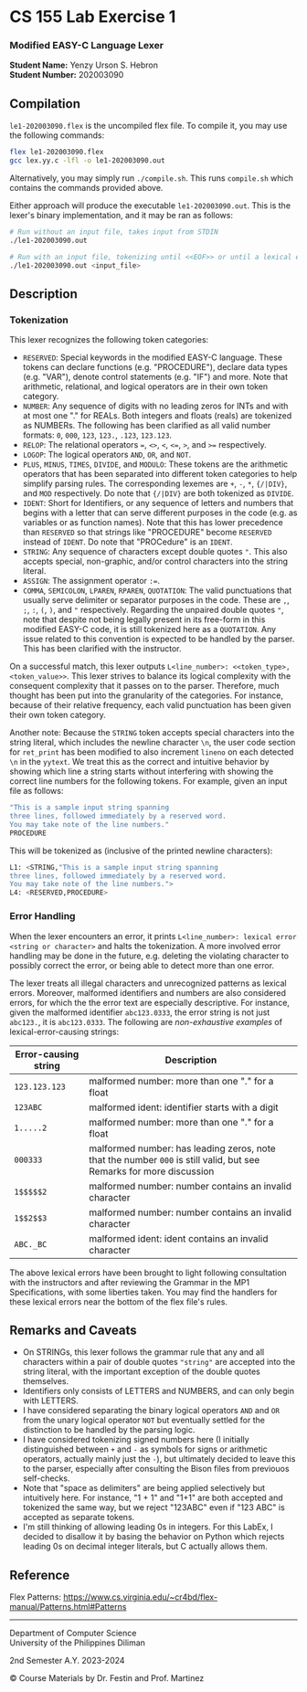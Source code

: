 # CS 155 Lab Exercise 1

### Modified EASY-C Language Lexer

**Student Name:** Yenzy Urson S. Hebron\
**Student Number:** 202003090

## Compilation

`le1-202003090.flex` is the uncompiled flex file. To compile it, you may use the following commands:

```sh
flex le1-202003090.flex
gcc lex.yy.c -lfl -o le1-202003090.out
```

Alternatively, you may simply run `./compile.sh`. This runs `compile.sh` which contains the commands provided above.

Either approach will produce the executable `le1-202003090.out`. This is the lexer's binary implementation, and it may be ran as follows:

```sh
# Run without an input file, takes input from STDIN
./le1-202003090.out

# Run with an input file, tokenizing until <<EOF>> or until a lexical error is caught
./le1-202003090.out <input_file>
```

## Description

### Tokenization

This lexer recognizes the following token categories:

* `RESERVED`: Special keywords in the modified EASY-C language. These tokens can declare functions (e.g. "PROCEDURE"), declare data types (e.g. "VAR"), denote control statements (e.g. "IF") and more. Note that arithmetic, relational, and logical operators are in their own token category.
* `NUMBER`: Any sequence of digits with no leading zeros for INTs and with at most one "." for REALs. Both integers and floats (reals) are tokenized as NUMBERs. The following has been clarified as all valid number formats: `0`, `000`, `123`, `123.`, `.123`, `123.123`.
* `RELOP`: The relational operators `=`, `<>`, `<`, `<=`, `>`, and `>=` respectively.
* `LOGOP`: The logical operators `AND`, `OR`, and `NOT`.
* `PLUS`, `MINUS`, `TIMES`, `DIVIDE`, and `MODULO`: These tokens are the arithmetic operators that has been separated into different token categories to help simplify parsing rules. The corresponding lexemes are `+`, `-`, `*`, `{/|DIV}`, and `MOD` respectively. Do note that `{/|DIV}` are both tokenized as `DIVIDE`.
* `IDENT`: Short for Identifiers, or any sequence of letters and numbers that begins with a letter that can serve different purposes in the code (e.g. as variables or as function names). Note that this has lower precedence than `RESERVED` so that strings like "PROCEDURE" become `RESERVED` instead of `IDENT`. Do note that "PROCedure" is an `IDENT`.
* `STRING`: Any sequence of characters except double quotes `"`. This also accepts special, non-graphic, and/or control characters into the string literal.
* `ASSIGN`: The assignment operator `:=`.
* `COMMA`, `SEMICOLON`, `LPAREN`, `RPAREN`, `QUOTATION`: The valid punctuations that usually serve delimiter or separator purposes in the code. These are `,`, `;`, `:`, `(`, `)`, and `"` respectively. Regarding the unpaired double quotes `"`, note that despite not being legally present in its free-form in this modified EASY-C code, it is still tokenized here as a `QUOTATION`. Any issue related to this convention is expected to be handled by the parser. This has been clarified with the instructor.

On a successful match, this lexer outputs `L<line_number>: <<token_type>,<token_value>>`. This lexer strives to balance its logical complexity with the consequent complexity that it passes on to the parser. Therefore, much thought has been put into the granularity of the categories. For instance, because of their relative frequency, each valid punctuation has been given their own token category.

Another note: Because the `STRING` token accepts special characters into the string literal, which includes the newline character `\n`, the user code section for `ret_print` has been modified to also increment `lineno` on each detected `\n` in the `yytext`. We treat this as the correct and intuitive behavior by showing which line a string starts without interfering with showing the correct line numbers for the following tokens. For example, given an input file as follows:

```sh
"This is a sample input string spanning
three lines, followed immediately by a reserved word.
You may take note of the line numbers."
PROCEDURE
```

This will be tokenized as (inclusive of the printed newline characters):

```sh
L1: <STRING,"This is a sample input string spanning
three lines, followed immediately by a reserved word.
You may take note of the line numbers.">
L4: <RESERVED,PROCEDURE>
```

### Error Handling

When the lexer encounters an error, it prints `L<line_number>: lexical error <string or character>` and halts the tokenization. A more involved error handling may be done in the future, e.g. deleting the violating character to possibly correct the error, or being able to detect more than one error.

The lexer treats all illegal characters and unrecognized patterns as lexical errors. Moreover, malformed identifiers and numbers are also considered errors, for which the the error text are especially descriptive. For instance, given the malformed identifier `abc123.0333`, the error string is not just `abc123.`, it is `abc123.0333`. The following are *non-exhaustive examples* of lexical-error-causing strings:

| Error-causing string | Description |
| -------------------- | ----------- |
| `123.123.123` | malformed number: more than one "." for a float |
| `123ABC` | malformed ident: identifier starts with a digit |
| `1.....2` | malformed number: more than one "." for a float |
| `000333` | malformed number: has leading zeros, note that the number `000` is still valid, but see Remarks for more discussion |
| `1$$$$$2` | malformed number: number contains an invalid character |
| `1$$2$$3` | malformed number: number contains an invalid character |
| `ABC._BC` | malformed ident: ident contains an invalid character |

The above lexical errors have been brought to light following consultation with the instructors and after reviewing the Grammar in the MP1 Specifications, with some liberties taken. You may find the handlers for these lexical errors near the bottom of the flex file's rules.

## Remarks and Caveats

* On STRINGs, this lexer follows the grammar rule that any and all characters within a pair of double quotes `"string"` are accepted into the string literal, with the important exception of the double quotes themselves.
* Identifiers only consists of LETTERS and NUMBERS, and can only begin with LETTERS.
* I have considered separating the binary logical operators `AND` and `OR` from the unary logical operator `NOT` but eventually settled for the distinction to be handled by the parsing logic.
* I have considered tokenizing signed numbers here (I initially distinguished between `+` and `-` as symbols for signs or arithmetic operators, actually mainly just the `-`), but ultimately decided to leave this to the parser, especially after consulting the Bison files from previouos self-checks.
* Note that "space as delimiters" are being applied selectively but intuitively here. For instance, "1 + 1" and "1+1" are both accepted and tokenized the same way, but we reject "123ABC" even if "123 ABC" is accepted as separate tokens.
* I'm still thinking of allowing leading 0s in integers. For this LabEx, I decided to disallow it by basing the behavior on Python which rejects leading 0s on decimal integer literals, but C actually allows them.

## Reference

Flex Patterns:
https://www.cs.virginia.edu/~cr4bd/flex-manual/Patterns.html#Patterns

---
Department of Computer Science\
University of the Philippines Diliman

2nd Semester A.Y. 2023-2024

© Course Materials by Dr. Festin and Prof. Martinez